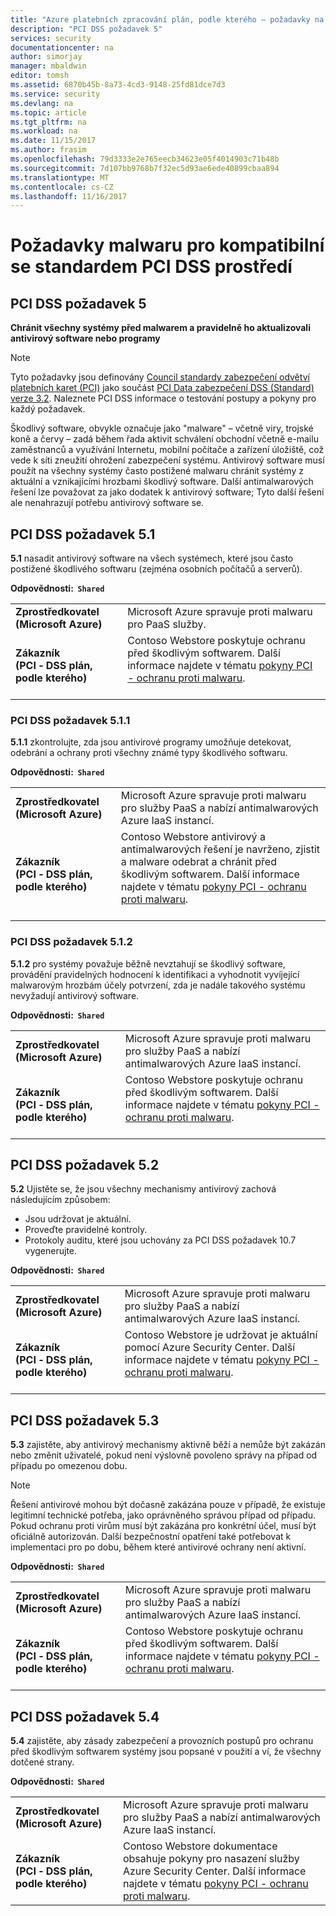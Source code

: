 ```yaml
---
title: "Azure platebních zpracování plán, podle kterého – požadavky na Malware"
description: "PCI DSS požadavek 5"
services: security
documentationcenter: na
author: simorjay
manager: mbaldwin
editor: tomsh
ms.assetid: 6870b45b-8a73-4cd3-9148-25fd81dce7d3
ms.service: security
ms.devlang: na
ms.topic: article
ms.tgt_pltfrm: na
ms.workload: na
ms.date: 11/15/2017
ms.author: frasim
ms.openlocfilehash: 79d3333e2e765eecb34623e05f4014903c71b48b
ms.sourcegitcommit: 7d107bb9768b7f32ec5d93ae6ede40899cbaa894
ms.translationtype: MT
ms.contentlocale: cs-CZ
ms.lasthandoff: 11/16/2017
---
```

# <a name="malware-requirements-for-pci-dss-compliant-environments"></a>Požadavky malwaru pro kompatibilní se standardem PCI DSS prostředí 
## <a name="pci-dss-requirement-5"></a>PCI DSS požadavek 5

**Chránit všechny systémy před malwarem a pravidelně ho aktualizovali antivirový software nebo programy**  

> [!NOTE]
> Tyto požadavky jsou definovány [Council standardy zabezpečení odvětví platebních karet (PCI)](https://www.pcisecuritystandards.org/pci_security/) jako součást [PCI Data zabezpečení DSS (Standard) verze 3.2](https://www.pcisecuritystandards.org/document_library?category=pcidss&document=pci_dss). Naleznete PCI DSS informace o testování postupy a pokyny pro každý požadavek.

Škodlivý software, obvykle označuje jako "malware" – včetně viry, trojské koně a červy – zadá během řada aktivit schválení obchodní včetně e-mailu zaměstnanců a využívání Internetu, mobilní počítače a zařízení úložiště, což vede k síti zneužití ohrožení zabezpečení systému. Antivirový software musí použít na všechny systémy často postižené malwaru chránit systémy z aktuální a vznikajícími hrozbami škodlivý software. Další antimalwarových řešení lze považovat za jako dodatek k antivirový software; Tyto další řešení ale nenahrazují potřebu antivirový software se.

## <a name="pci-dss-requirement-51"></a>PCI DSS požadavek 5.1

**5.1** nasadit antivirový software na všech systémech, které jsou často postižené škodlivého softwaru (zejména osobních počítačů a serverů).

**Odpovědnosti:&nbsp;&nbsp;`Shared`**

|||
|---|---|
| **Zprostředkovatel<br />(Microsoft&nbsp;Azure)** | Microsoft Azure spravuje proti malwaru pro PaaS služby. |
| **Zákazník<br />(PCI &#8209; DSS&nbsp;plán, podle kterého)** | Contoso Webstore poskytuje ochranu před škodlivým softwarem. Další informace najdete v tématu [pokyny PCI - ochranu proti malwaru](payment-processing-blueprint.md#security-and-malware-protection).<br /><br />|



### <a name="pci-dss-requirement-511"></a>PCI DSS požadavek 5.1.1

**5.1.1** zkontrolujte, zda jsou antivirové programy umožňuje detekovat, odebrání a ochrany proti všechny známé typy škodlivého softwaru.

**Odpovědnosti:&nbsp;&nbsp;`Shared`**

|||
|---|---|
| **Zprostředkovatel<br />(Microsoft&nbsp;Azure)** | Microsoft Azure spravuje proti malwaru pro služby PaaS a nabízí antimalwarových Azure IaaS instancí. |
| **Zákazník<br />(PCI &#8209; DSS&nbsp;plán, podle kterého)** | Contoso Webstore antivirový a antimalwarových řešení je navrženo, zjistit a malware odebrat a chránit před škodlivým softwarem. Další informace najdete v tématu [pokyny PCI - ochranu proti malwaru](payment-processing-blueprint.md#security-and-malware-protection).<br /><br />|



### <a name="pci-dss-requirement-512"></a>PCI DSS požadavek 5.1.2

**5.1.2** pro systémy považuje běžně nevztahují se škodlivý software, provádění pravidelných hodnocení k identifikaci a vyhodnotit vyvíjející malwarovým hrozbám účely potvrzení, zda je nadále takového systému nevyžadují antivirový software.

**Odpovědnosti:&nbsp;&nbsp;`Shared`**

|||
|---|---|
| **Zprostředkovatel<br />(Microsoft&nbsp;Azure)** | Microsoft Azure spravuje proti malwaru pro služby PaaS a nabízí antimalwarových Azure IaaS instancí. |
| **Zákazník<br />(PCI &#8209; DSS&nbsp;plán, podle kterého)** | Contoso Webstore poskytuje ochranu před škodlivým softwarem. Další informace najdete v tématu [pokyny PCI - ochranu proti malwaru](payment-processing-blueprint.md#security-and-malware-protection).<br /><br />|



## <a name="pci-dss-requirement-52"></a>PCI DSS požadavek 5.2

**5.2** Ujistěte se, že jsou všechny mechanismy antivirový zachová následujícím způsobem:
- Jsou udržovat je aktuální.
- Proveďte pravidelné kontroly.
- Protokoly auditu, které jsou uchovány za PCI DSS požadavek 10.7 vygenerujte.

**Odpovědnosti:&nbsp;&nbsp;`Shared`**

|||
|---|---|
| **Zprostředkovatel<br />(Microsoft&nbsp;Azure)** | Microsoft Azure spravuje proti malwaru pro služby PaaS a nabízí antimalwarových Azure IaaS instancí. |
| **Zákazník<br />(PCI &#8209; DSS&nbsp;plán, podle kterého)** | Contoso Webstore je udržovat je aktuální pomocí Azure Security Center. Další informace najdete v tématu [pokyny PCI - ochranu proti malwaru](payment-processing-blueprint.md#security-and-malware-protection).<br /><br />|



## <a name="pci-dss-requirement-53"></a>PCI DSS požadavek 5.3

**5.3** zajistěte, aby antivirový mechanismy aktivně běží a nemůže být zakázán nebo změnit uživatelé, pokud není výslovně povoleno správy na případ od případu po omezenou dobu. 

> [!NOTE]
> Řešení antivirové mohou být dočasně zakázána pouze v případě, že existuje legitimní technické potřeba, jako oprávněného správou případ od případu. Pokud ochranu proti virům musí být zakázána pro konkrétní účel, musí být oficiálně autorizován. Další bezpečnostní opatření také potřebovat k implementaci pro po dobu, během které antivirové ochrany není aktivní.

**Odpovědnosti:&nbsp;&nbsp;`Shared`**

|||
|---|---|
| **Zprostředkovatel<br />(Microsoft&nbsp;Azure)** | Microsoft Azure spravuje proti malwaru pro služby PaaS a nabízí antimalwarových Azure IaaS instancí. |
| **Zákazník<br />(PCI &#8209; DSS&nbsp;plán, podle kterého)** | Contoso Webstore poskytuje ochranu před škodlivým softwarem. Další informace najdete v tématu [pokyny PCI - ochranu proti malwaru](payment-processing-blueprint.md#security-and-malware-protection).<br /><br />|



## <a name="pci-dss-requirement-54"></a>PCI DSS požadavek 5.4

**5.4** zajistěte, aby zásady zabezpečení a provozních postupů pro ochranu před škodlivým softwarem systémy jsou popsané v použití a ví, že všechny dotčené strany.

**Odpovědnosti:&nbsp;&nbsp;`Shared`**

|||
|---|---|
| **Zprostředkovatel<br />(Microsoft&nbsp;Azure)** | Microsoft Azure spravuje proti malwaru pro služby PaaS a nabízí antimalwarových Azure IaaS instancí. |
| **Zákazník<br />(PCI &#8209; DSS&nbsp;plán, podle kterého)** | Contoso Webstore dokumentace obsahuje pokyny pro nasazení služby Azure Security Center. Další informace najdete v tématu [pokyny PCI - ochranu proti malwaru](payment-processing-blueprint.md#security-and-malware-protection).|




